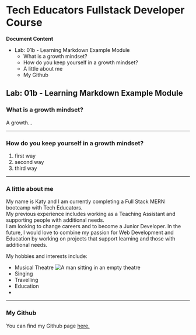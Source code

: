 # Tech Educators Fullstack Developer Course

**Document Content**
- Lab: 01b - Learning Markdown Example Module
  - What is a growth mindset?
  - How do you keep yourself in a growth mindset?
  - A little about me
  - My Github

## Lab: 01b - Learning Markdown Example Module

### What is a growth mindset?

A growth...

***

### How do you keep yourself in a growth mindset?

1. first way
2. second way
3. third way

***

### A little about me

My name is Katy and I am currently completing a Full Stack MERN bootcamp with Tech Educators.  
My previous experience includes working as a Teaching Assistant and supporting people with additional needs.  
I am looking to change careers and to become a Junior Developer. In the future, I would love to combine my passion for Web Development and Education by working on projects that support learning and those with additional needs. 

My hobbies and interests include:
- Musical Theatre
![A man sitting in an empty theatre](https://images.pexels.com/photos/109669/pexels-photo-109669.jpeg?auto=compress&cs=tinysrgb&w=1260&h=750&dpr=1)
- Singing
- Travelling
- Education
- 

***

### My Github

You can find my Github page [here.](https://github.com/katy-ledgard?tab=repositories)

